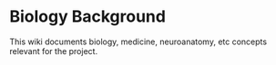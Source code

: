 # Biology Background
This wiki documents biology, medicine, neuroanatomy, etc concepts relevant for the project.
